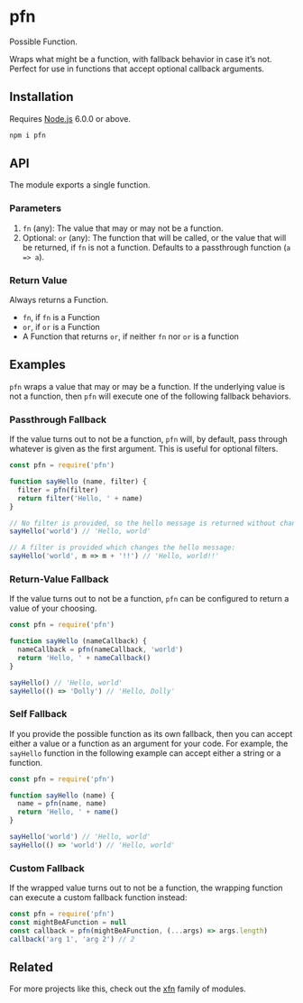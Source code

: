 # pfn

Possible Function.

Wraps what might be a function, with fallback behavior in case it’s not. Perfect for use in functions that accept optional callback arguments.

## Installation

Requires [Node.js](https://nodejs.org/) 6.0.0 or above.

```bash
npm i pfn
```

## API

The module exports a single function.

### Parameters

1. `fn` (any): The value that may or may not be a function.
2. Optional: `or` (any): The function that will be called, or the value that will be returned, if `fn` is not a function. Defaults to a passthrough function (`a => a`).

### Return Value

Always returns a Function.

* `fn`, if `fn` is a Function
* `or`, if `or` is a Function
* A Function that returns `or`, if neither `fn` nor `or` is a function

## Examples

`pfn` wraps a value that may or may be a function. If the underlying value is not a function, then `pfn` will execute one of the following fallback behaviors.

### Passthrough Fallback

If the value turns out to not be a function, `pfn` will, by default, pass through whatever is given as the first argument. This is useful for optional filters.

```javascript
const pfn = require('pfn')

function sayHello (name, filter) {
  filter = pfn(filter)
  return filter('Hello, ' + name)
}

// No filter is provided, so the hello message is returned without change:
sayHello('world') // 'Hello, world'

// A filter is provided which changes the hello message:
sayHello('world', m => m + '!!') // 'Hello, world!!'
```

### Return-Value Fallback

If the value turns out to not be a function, `pfn` can be configured to return a value of your choosing.

```javascript
const pfn = require('pfn')

function sayHello (nameCallback) {
  nameCallback = pfn(nameCallback, 'world')
  return 'Hello, ' + nameCallback()
}

sayHello() // 'Hello, world'
sayHello(() => 'Dolly') // 'Hello, Dolly'
```

### Self Fallback

If you provide the possible function as its own fallback, then you can accept either a value or a function as an argument for your code. For example, the `sayHello` function in the following example can accept either a string or a function.

```javascript
const pfn = require('pfn')

function sayHello (name) {
  name = pfn(name, name)
  return 'Hello, ' + name()
}

sayHello('world') // 'Hello, world'
sayHello(() => 'world') // 'Hello, world'
```

### Custom Fallback

If the wrapped value turns out to not be a function, the wrapping function can execute a custom fallback function instead:

```javascript
const pfn = require('pfn')
const mightBeAFunction = null
const callback = pfn(mightBeAFunction, (...args) => args.length)
callback('arg 1', 'arg 2') // 2
```

## Related

For more projects like this, check out the [xfn](https://github.com/lamansky/xfn) family of modules.

